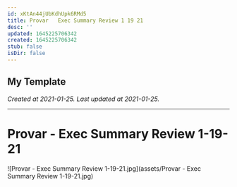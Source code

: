 ```yaml
---
id: xKtAn44jUbKdhUpk6RMd5
title: Provar   Exec Summary Review 1 19 21
desc: ''
updated: 1645225706342
created: 1645225706342
stub: false
isDir: false
---
```

My Template
---

_Created at 2021-01-25._
_Last updated at 2021-01-25._




---

# Provar - Exec Summary Review 1-19-21


![Provar - Exec Summary Review 1-19-21.jpg](assets/Provar - Exec Summary Review 1-19-21.jpg)

